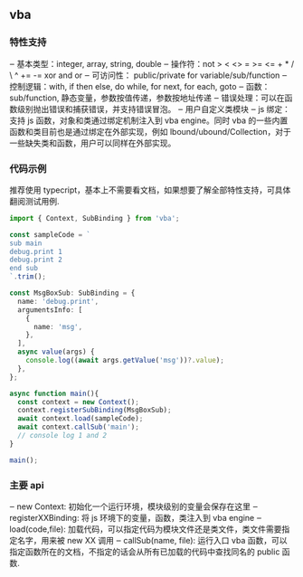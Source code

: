 ## vba

### 特性支持
‒ 基本类型：integer, array, string, double
‒ 操作符：not > < <> = >= <= + * / \ ^ += -= xor and or
‒ 可访问性： public/private for variable/sub/function
‒ 控制逻辑：with, if then else, do while, for next, for each, goto
‒ 函数：sub/function, 静态变量，参数按值传递，参数按地址传递
‒ 错误处理：可以在函数级别抛出错误和捕获错误，并支持错误冒泡。
‒ 用户自定义类模块
‒ js 绑定：支持 js 函数，对象和类通过绑定机制注入到 vba engine。同时 vba 的一些内置函数和类目前也是通过绑定在外部实现，例如 lbound/ubound/Collection，对于一些缺失类和函数，用户可以同样在外部实现。

### 代码示例
推荐使用 typecript，基本上不需要看文档，如果想要了解全部特性支持，可具体翻阅测试用例.

```typescript
import { Context, SubBinding } from 'vba';

const sampleCode = `
sub main
debug.print 1
debug.print 2
end sub
`.trim();

const MsgBoxSub: SubBinding = {
  name: 'debug.print',
  argumentsInfo: [
    {
      name: 'msg',
    },
  ],
  async value(args) {
    console.log((await args.getValue('msg'))?.value);
  },
};

async function main(){
  const context = new Context();
  context.registerSubBinding(MsgBoxSub);
  await context.load(sampleCode);
  await context.callSub('main');
  // console log 1 and 2
}

main();
```

### 主要 api
‒ new Context: 初始化一个运行环境，模块级别的变量会保存在这里
‒ registerXXBinding: 将 js 环境下的变量，函数，类注入到 vba engine
‒ load(code,file): 加载代码，可以指定代码为模块文件还是类文件，类文件需要指定名字，用来被 new XX 调用
‒ callSub(name, file): 运行入口 vba 函数，可以指定函数所在的文档，不指定的话会从所有已加载的代码中查找同名的 public 函数.
